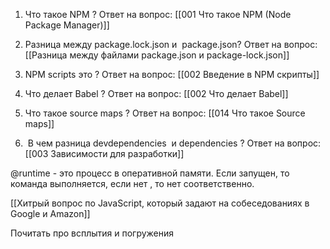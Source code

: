 1.  Что такое NPM ?
Ответ на вопрос: [[001 Что такое NPM (Node Package Manager)]]

2.  Разница между package.lock.json и  package.json?
Ответ на вопрос: [[Разница между файлами package.json и package-lock.json]]

3.  NPM scripts это ?
Ответ на вопрос: [[002 Введение в NPM скрипты]]

4.  Что делает Babel ?
Ответ на вопрос: [[002 Что делает Babel]]

5.  Что такое source maps ?
Ответ на вопрос:  [[014 Что такое Source maps]]

6.   В чем разница devdependencies  и dependencies ?
Ответ на вопрос: [[003 Зависимости для разработки]]


@runtime -  это процесс в оперативной памяти. Если запущен, то команда выполняется, если нет , то нет соответственно.

[[Хитрый вопрос по JavaScript, который задают на собеседованиях в Google и Amazon]]


Почитать про всплытия и погружения